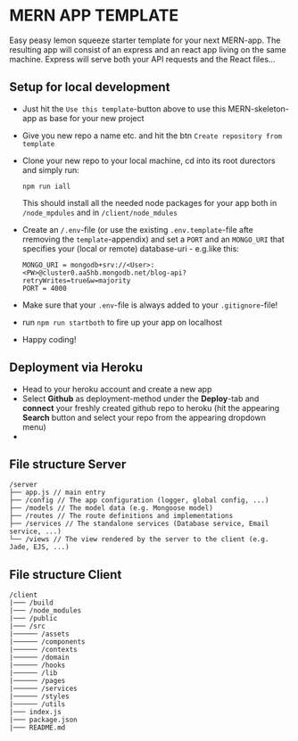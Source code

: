 # MERN APP TEMPLATE

Easy peasy lemon squeeze starter template for your next MERN-app. The resulting app will consist of an express and an react app living on the same machine. Express will serve both your API requests and the React files...

## Setup for local development

- Just hit the `Use this template`-button above to use this MERN-skeleton-app as base for your new project

- Give you new repo a name etc. and hit the btn `Create repository from template`

- Clone your new repo to your local machine, cd into its root durectors and simply run:

  `npm run iall`

  This should install all the needed node packages for your app both in `/node_mpdules` and in `/client/node_mdules`

- Create an `/.env`-file (or use the existing `.env.template`-file afte rremoving the `template`-appendix) and set a `PORT` and an `MONGO_URI` that specifies your (local or remote) database-uri - e.g.like this:

  ```
  MONGO_URI = mongodb+srv://<User>:<PW>@cluster0.aa5hb.mongodb.net/blog-api?retryWrites=true&w=majority
  PORT = 4000
  ```

- Make sure that your `.env`-file is always added to your `.gitignore`-file!

- run `npm run startboth` to fire up your app on localhost

- Happy coding!

## Deployment via Heroku

- Head to your heroku account and create a new app
- Select **Github** as deployment-method under the **Deploy**-tab and **connect** your freshly created github repo to heroku (hit the appearing **Search** button and select your repo from the appearing dropdown menu)
-

## File structure Server

```
/server
├── app.js // main entry
├── /config // The app configuration (logger, global config, ...)
├── /models // The model data (e.g. Mongoose model)
├── /routes // The route definitions and implementations
├── /services // The standalone services (Database service, Email service, ...)
└── /views // The view rendered by the server to the client (e.g. Jade, EJS, ...)
```

## File structure Client

```
/client
|─── /build
|─── /node_modules
|─── /public
|─── /src
|────── /assets
|────── /components
|────── /contexts
|────── /domain
|────── /hooks
|────── /lib
|────── /pages
|────── /services
|────── /styles
|────── /utils
|─── index.js
|─── package.json
|─── README.md
```
